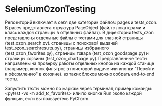# SeleniumOzonTesting

Репозиторий включает в себя две категории файлов: pages и tests_ozon. В pages представлена структура PageObject (файл с локаторами и класс каждой страницы в отдельных файлах). В директории tests_ozon представлены отдельные файлы с тестами для главной страницы (test_ozon_search.py), страницы с поисковой выдачей test_ozon_searchresults.py), страницы избранного (test_ozon_favorites.py), страницы товара (test_ozon_goodspage.py) и страницы корзины (test_ozon_chartpage.py). Представленные тесты направлены на проверку работы отдельных кнопок на каждой станице (например, кнопок фильтров в поисковой выдаче или кнопки "Перейти к оформлению" в корзине), из таких блоков можно собрать end-to-end тесты. 

Запустить тесты можно по маркам через терминал, пример команды: <pytest -vs -m add_to_favorites> или по кнопке Run около каждой функции, если вы пользуетесь PyCharm.
